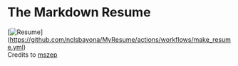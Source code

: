 The Markdown Resume
===================
[![[Resume](https://nclsbayona.github.io/MyResume/)](https://github.com/nclsbayona/MyResume/actions/workflows/make_resume.yml/badge.svg)](https://github.com/nclsbayona/MyResume/actions/workflows/make_resume.yml)\
Credits to [mszep](https://github.com/mszep/pandoc_resume)

